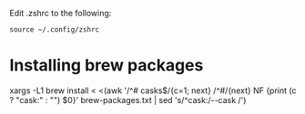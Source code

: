 Edit .zshrc to the following:

```
source ~/.config/zshrc
```

# Installing brew packages
xargs -L1 brew install < <(awk '/^# casks$/{c=1; next} /^#/{next} NF {print (c ? "cask:" : "") $0}' brew-packages.txt | sed 's/^cask:/--cask /')
